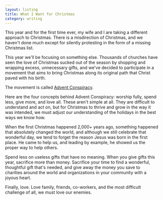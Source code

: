 ```yaml
---
layout: listing
title: What I Want for Christmas
category: writing
---
```


This year and for the first time ever, my wife and I are taking a different approach to Christmas. There is a misdirection of Christmas, and we haven't done much except for silently protesting in the form of a missing Christmas list.

This year we'll be focusing on something else. Thousands of churches have seen the love of Christmas sucked out of the season by shopping and wrapping excess, unnecessary gifts, and we've decided to participate in a movement that aims to bring Christmas along its original path that Christ paved with his birth.

The movement is called <a href="http://adventconspiracy.org/">Advent Conspiracy</a>.

Here are the four concepts behind Advent Conspiracy: worship fully, spend less, give more, and love all. These aren't simple at all. They are difficult to understand and act on, but for Christmas to thrive and grow in the way it was intended, we must adjust our understanding of the holidays in the best ways we know how.

When the first Christmas happened 2,000+ years ago, something happened that absolutely changed the world, and although we still celebrate that wonderful day, we tend to forget the reason Jesus was born in the first place. He came to help us, and leading by example, he showed us the proper way to help others.

Spend less on useless gifts that have no meaning. When you give gifts this year, sacrifice more than money. Sacrifice your time to find a wonderful, thoughtful gift that's needed, and give away the money you save to charities around the world and organizations in your community with a joyous heart. 

Finally, love. Love family, friends, co-workers, and the most difficult challenge of all, we must love our enemies.